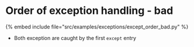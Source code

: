# Order of exception handling - bad


{% embed include file="src/examples/exceptions/except_order_bad.py" %}

* Both exception are caught by the first `except` entry



